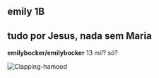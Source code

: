 ## emily 1B
## tudo por Jesus, nada sem Maria

**emilybocker/emilybocker** 
13 mil? só?

![Clapping-hamood](https://media1.tenor.com/m/eNI3RlC6DbcAAAAC/hamoud-wake-up.gif)

